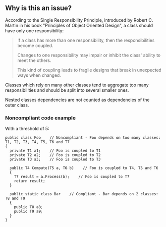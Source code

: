 ## Why is this an issue?

According to the Single Responsibility Principle, introduced by Robert C. Martin in his book "Principles of Object Oriented Design", a class should
have only one responsibility:

> 
>   
> If a class has more than one responsibility, then the responsibilities become coupled.
> 
>   
> Changes to one responsibility may impair or inhibit the class' ability to meet the others.
> 
>   
> This kind of coupling leads to fragile designs that break in unexpected ways when changed.
> 

Classes which rely on many other classes tend to aggregate too many responsibilities and should be split into several smaller ones.

Nested classes dependencies are not counted as dependencies of the outer class.

### Noncompliant code example

With a threshold of 5:

    public class Foo    // Noncompliant - Foo depends on too many classes: T1, T2, T3, T4, T5, T6 and T7
    {
      private T1 a1;    // Foo is coupled to T1
      private T2 a2;    // Foo is coupled to T2
      private T3 a3;    // Foo is coupled to T3
    
      public T4 Compute(T5 a, T6 b)    // Foo is coupled to T4, T5 and T6
      {
        T7 result = a.Process(b);    // Foo is coupled to T7
        return result;
      }
    
      public static class Bar    // Compliant - Bar depends on 2 classes: T8 and T9
      {
        public T8 a8;
        public T9 a9;
      }
    }